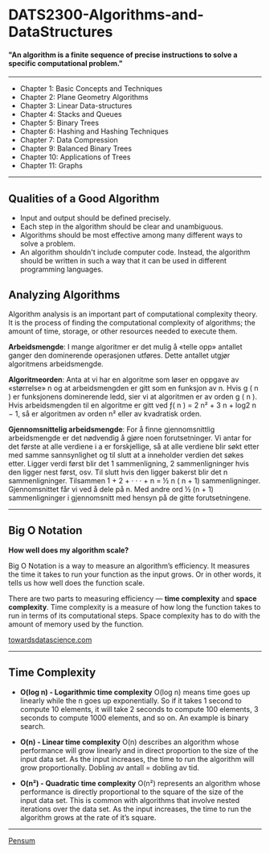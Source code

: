 # DATS2300-Algorithms-and-DataStructures

<h4>"An algorithm is a finite sequence of precise instructions to solve a specific computational problem."</h4>

---
* Chapter 1: Basic Concepts and Techniques
* Chapter 2: Plane Geometry Algorithms
* Chapter 3: Linear Data-structures
* Chapter 4: Stacks and Queues
* Chapter 5: Binary Trees
* Chapter 6: Hashing and Hashing Techniques
* Chapter 7: Data Compression
* Chapter 9: Balanced Binary Trees
* Chapter 10: Applications of Trees
* Chapter 11: Graphs
---

## Qualities of a Good Algorithm
* Input and output should be defined precisely.
* Each step in the algorithm should be clear and unambiguous.
* Algorithms should be most effective among many different ways to solve a problem.
* An algorithm shouldn't include computer code. Instead, the algorithm should be written in such a way that it can be used in different programming languages.


## Analyzing Algorithms

Algorithm analysis is an important part of computational complexity theory. It is the process of finding the computational complexity of algorithms; the amount of time, storage, or other resources needed to execute them. 

**Arbeidsmengde**: I mange algoritmer er det mulig å «telle opp» antallet ganger den dominerende operasjonen utføres. Dette antallet utgjør algoritmens arbeidsmengde.

**Algoritmeorden**: Anta at vi har en algoritme som løser en oppgave av «størrelse» n og at arbeidsmengden er gitt som en funksjon av n. Hvis g ( n ) er funksjonens dominerende ledd, sier vi at algoritmen er av orden g ( n ). Hvis arbeidsmengden til en algoritme er gitt ved ƒ( n ) = 2 n² + 3 n + log2 n − 1, så er algoritmen av orden n² eller av kvadratisk orden.

**Gjennomsnittelig arbeidsmengde**: For å finne gjennomsnittlig arbeidsmengde er det nødvendig å gjøre noen forutsetninger. Vi antar for det første at alle verdiene i a er forskjellige, så at alle verdiene blir søkt etter med samme sannsynlighet og til slutt at a inneholder verdien det søkes etter. Ligger verdi først blir det 1 sammenligning, 2 sammenligninger hvis den ligger nest først, osv. Til slutt hvis den ligger bakerst blir det n sammenligninger. Tilsammen 1 + 2 + · · · + n = ½ n ( n + 1) sammenligninger. Gjennomsnittet får vi ved å dele på n. Med andre ord ½ (n + 1) sammenligninger i gjennomsnitt med hensyn på de gitte forutsetningene.

---

## Big O Notation 

**How well does my algorithm scale?**

Big O Notation is a way to measure an algorithm’s efficiency. It measures the time it takes to run your function as the input grows. Or in other words, it tells us how well does the function scale.

There are two parts to measuring efficiency —  **time complexity** and **space complexity**. Time complexity is a measure of how long the function takes to run in terms of its computational steps. Space complexity has to do with the amount of memory used by the function.

[towardsdatascience.com](https://towardsdatascience.com/introduction-to-big-o-notation-820d2e25d3fd)

---

## Time Complexity
- **O(log n) - Logarithmic time complexity** 
O(log n) means time goes up linearly while the n goes up exponentially. So if it takes 1 second to compute 10 elements, it will take 2 seconds to compute 100
elements, 3 seconds to compute 1000 elements, and so on. An example is binary search.

- **O(n) - Linear time complexity**
 O(n) describes an algorithm whose performance will grow linearly and in direct proportion to the size of the input data set. As the input increases, the time to run the algorithm will grow proportionally. Dobling av antall = dobling av tid.

- **O(n²) - Quadratic time complexity**
 O(n²) represents an algorithm whose performance is directly proportional to the square of the size of the input data set. This is common with algorithms that involve nested iterations over the data set. As the input increases, the time to run the algorithm grows at the rate of it’s square.
 
 ---
 
[Pensum](https://www.cs.hioa.no/~ulfu/appolonius/index.html)

